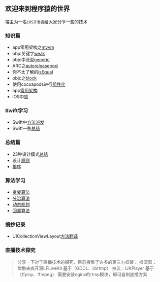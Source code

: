## 欢迎来到程序猿的世界

楼主为一名`iOS开发者`给大家分享一些的技术

### 知识篇
* app常用架构之[mvvm](knowledge/mvvm.md)
* objc关键字[weak](knowledge/weak.md)
* objc中泛型[generic](knowledge/generic.md)
* ARC之[autoreleasepool](knowledge/autoreleasepool.md)
* 你不太了解的[isEqual](knowledge/isEqual.md)
* objc之[block](knowledge/block.md)
* 使用cocoapods进行[组件化](knowledge/使用cocoapods进行组件化.md)
* app[常用架构](knowledge/App常用架构.md)
* iOS中[锁](knowledge/iOS中锁.md)

### Swift学习
* Swift中[方法派发](swift/swift方法派发.md)
* Swift一些[总结](swift/Swift一些总结.md)

### 总结篇
* 23种设计模式[总结](summary/23种设计模式总结.md)
* 设计[原则](summary/设计原则.md)
* [排序](algorithm/sort/算法学习笔记-排序.md)

### 算法学习

* [贪婪算法](./algorithm/贪婪算法.md)
* [分治算法](./algorithm/分治算法.md)
* [动态规划](./algorithm/动态规划.md)
* [回溯算法](./algorithm/回溯算法.md)

### 摘抄记录
* UICollectionViewLayout[方法翻译](summary/UICollectionViewLayout.md)

### 直播技术探究
> 分享一下对于直播技术的探究，目前搜集了许多的第三方框架：
> 推流器：优酷来疯开源LFLiveKit  基于（GDCL、librtmp）
> 拉流：IJKPlayer 基于（ffplay、ffmpeg）
> 需要安装nginx的rtmp模块，即可自制直播方案
